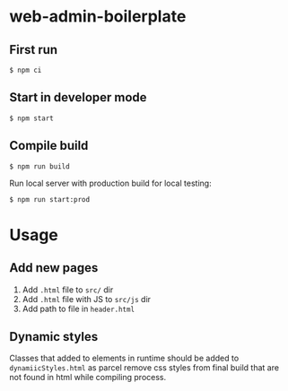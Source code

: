 # web-admin-boilerplate

## First run
```
$ npm ci
```

## Start in developer mode
```
$ npm start
```

## Compile build
```
$ npm run build
```

Run local server with production build for local testing:
```
$ npm run start:prod
```

# Usage

## Add new pages
1) Add `.html` file to `src/` dir
2) Add `.html` file with JS to `src/js` dir
3) Add path to file in `header.html`

## Dynamic styles
Classes that added to elements in runtime should be added to `dynamiicStyles.html` as parcel remove css styles from final build that are not found in html while compiling process.
